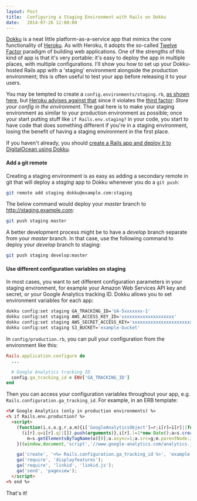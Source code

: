 ```yaml
---
layout: Post
title:  Configuring a Staging Environment with Rails on Dokku
date:   2014-07-26 12:00:00
---
```


[Dokku][] is a neat little platform-as-a-service app that mimics the core functionality of [Heroku][]. As with Heroku, it adopts the so-called [Twelve Factor](http://12factor.net/) paradigm of building web applications. One of the strengths of this kind of app is that it's very portable: it's easy to deploy the app in multiple places, with multiple configurations. I'll show you how to set up your Dokku-hosted Rails app with a 'staging' environment alongside the production environment; this is often useful to test your app before releasing it to your users.

You may be tempted to create a `config.environments/staging.rb`, [as shown here](http://stackoverflow.com/questions/19344267/adding-a-staging-environment-to-the-workflow), but [Heroku advises against that](https://devcenter.heroku.com/articles/deploying-to-a-custom-rails-environment) since it violates the [third factor](http://12factor.net/config): _Store your config in the environment_. The goal here is to make your staging environment as similar to your production environment as possible; once your start putting stuff like `if Rails.env.staging?` in your code, you start to have code that does something different if you're in a staging environment, losing the benefit of having a staging environment in the first place.

If you haven't already, you should [create a Rails app and deploy it to DigitalOcean using Dokku](https://www.digitalocean.com/community/tutorials/how-to-use-the-dokku-one-click-digitalocean-image-to-run-a-ruby-on-rails-app).

#### Add a git remote

Creating a staging environment is as easy as adding a secondary remote in git that will deploy a _staging_ app to Dokku whenever you do a `git push`:

```bash
git remote add staging dokku@example.com:staging
```

The below command would deploy your _master_ branch to <http://staging.example.com>:

```bash
git push staging master
```

A better development process might be to have a _develop_ branch separate from your _master_ branch. In that case, use the following command to deploy your _develop_ branch to staging:

```bash
git push staging develop:master
```

#### Use different configuration variables on staging

In most cases, you want to set different configuration parameters in your staging environment, for example your Amazon Web Services API key and secret, or your Google Analytics tracking ID. Dokku allows you to set environment variables for each app:

```bash
dokku config:set staging GA_TRACKING_ID='UA-5xxxxxxx-1'
dokku config:set staging AWS_ACCESS_KEY_ID='xxxxxxxxxxxxxxxxxxxx'
dokku config:set staging AWS_SECRET_ACCESS_KEY='xxxxxxxxxxxxxxxxxxxxxxxxxxxxxxxxxxxxxxxx'
dokku config:set staging S3_BUCKET='example-bucket'
```

In `config/production.rb`, you can pull your configuration from the environment like this:

```ruby
Rails.application.configure do
  ...

  # Google Analytics tracking ID
  config.ga_tracking_id = ENV['GA_TRACKING_ID']
end
```

Then you can access your configuration variables throughout your app, e.g. `Rails.configuration.ga_tracking_id`. For example, in an ERB template:

```html
<%# Google Analytics (only in production environments) %>
<% if Rails.env.production? %>
  <script>
    (function(i,s,o,g,r,a,m){i['GoogleAnalyticsObject']=r;i[r]=i[r]||function(){
      (i[r].q=i[r].q||[]).push(arguments)},i[r].l=1*new Date();a=s.createElement(o),
        m=s.getElementsByTagName(o)[0];a.async=1;a.src=g;m.parentNode.insertBefore(a,m)
    })(window,document,'script','//www.google-analytics.com/analytics.js','ga');

    ga('create', '<%= Rails.configuration.ga_tracking_id %>', 'example.com');
    ga('require', 'displayfeatures');
    ga('require', 'linkid', 'linkid.js');
    ga('send', 'pageview');
  </script>
<% end %>
```

That's it!

[dokku]:  https://github.com/progrium/dokku
[heroku]: https://www.heroku.com/
